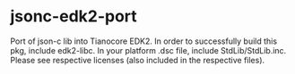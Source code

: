 # jsonc-edk2-port

Port of json-c lib into Tianocore EDK2.
In order to successfully build this pkg, include edk2-libc. In your platform .dsc file, include StdLib/StdLib.inc. Please see respective licenses (also included in the respective files).
